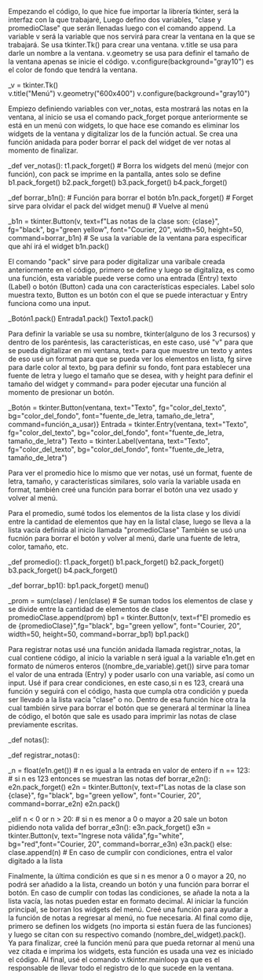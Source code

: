 Empezando el código, lo que hice fue importar la librería tkinter, será la interfaz con la que trabajaré,
Luego defino dos variables, "clase y promedioClase" que serán llenadas luego con el comando append.
La variable v será la variable que nos servirá para crear la ventana en la que se trabajará.
Se usa tkinter.Tk() para crear una ventana.
v.title se usa para darle un nombre a la ventana.
v.geometry se usa para definir el tamaño de la ventana apenas se inicie el código.
v.configure(background="gray10") es el color de fondo que tendrá la ventana.

_v = tkinter.Tk()  
v.title("Menú") 
v.geometry("600x400") 
v.configure(background="gray10")

Empiezo definiendo variables con ver_notas, esta mostrará las notas en la ventana, al inicio se usa el comando pack_forget porque anteriormente se está en un menú con widgets, lo que hace ese comando es eliminar los widgets de la ventana y digitalizar los de la función actual.
Se crea una función anidada para poder borrar el pack del widget de ver notas al momento de finalizar.

_def ver_notas():
    t1.pack_forget()  # Borra los widgets del menú (mejor con función), con pack se imprime en la pantalla, antes solo se define
    b1.pack_forget()
    b2.pack_forget()
    b3.pack_forget()
    b4.pack_forget()

   _def borrar_b1n():  # Función para borrar el botón
        b1n.pack_forget()  # Forget sirve para olvidar el pack del widget
        menu()  # Vuelve al menú

   _b1n = tkinter.Button(v, text=f"Las notas de la clase son: {clase}", fg="black", bg="green yellow",
                         font="Courier, 20", width=50, height=50, command=borrar_b1n)  # Se usa la variable de la ventana para especificar que ahí irá el widget
    b1n.pack()

El comando "pack" sirve para poder digitalizar una varibale creada anteriormente en el código, primero se define y luego se digitaliza, es como una función, esta variable puede verse como una entrada (Entry) texto (Label) o botón (Button) cada una con características especiales.
Label solo muestra texto, Button es un botón con el que se puede interactuar y Entry funciona como una input.

_Botón1.pack()
Entrada1.pack()
Texto1.pack()

Para definir la variable se usa su nombre, tkinter(alguno de los 3 recursos) y dentro de los paréntesis, las características, en este caso, usé "v" para que se pueda digitalizar en mi ventana, text= para que muestre un texto y antes de eso usé un format para que se pueda ver los elementos en lista, fg sirve para darle color al texto, bg para definir su fondo, font para establecer una fuente de letra y luego el tamaño que se desea, with y height para definir el tamaño del widget y command= para poder ejecutar una función al momento de presionar un botón.

_Botón = tkinter.Button(ventana, text="Texto", fg="color_del_texto", bg="color_del_fondo", font="fuente_de_letra, tamaño_de_letra", command=función_a_usar)}
Entrada = tkinter.Entry(ventana, text="Texto", fg="color_del_texto", bg="color_del_fondo", font="fuente_de_letra, tamaño_de_letra")
Texto = tkinter.Label(ventana, text="Texto", fg="color_del_texto", bg="color_del_fondo", font="fuente_de_letra, tamaño_de_letra")


Para ver el promedio hice lo mismo que ver notas, usé un format, fuente de letra, tamaño, y características similares, solo varía la variable usada en format, también creé una función para borrar el botón una vez usado y volver al menú.

Para el promedio, sumé todos los elementos de la lista clase y los dividí entre la cantidad de elementos que hay en la listal clase, luego se lleva a la lista vacía definida al inicio llamada "promedioClase"
También se usó una fucnión para borrar el botón y volver al menú, darle una fuente de letra, color, tamaño, etc.

_def promedio():
    t1.pack_forget()
    b1.pack_forget()
    b2.pack_forget()
    b3.pack_forget()
    b4.pack_forget()

   _def borrar_bp1():
        bp1.pack_forget()
        menu()

   _prom = sum(clase) / len(clase)  # Se suman todos los elementos de clase y se divide entre la cantidad de elementos de clase
   promedioClase.append(prom)
   bp1 = tkinter.Button(v, text=f"El promedio es de {promedioClase}",fg="black", bg="green yellow", font="Courier, 20", width=50, height=50, command=borrar_bp1)
   bp1.pack()

Para registrar notas usé una función anidada llamada registrar_notas, la cual contiene código, al inicio la variable n será igual a la variable e1n.get en formato de números enteros ((nombre_de_variable).get()) sirve para tomar el valor de una entrada (Entry) y poder usarlo con una variable, así como un input.
Usé if para crear condiciones, en este caso,si n es 123, creará una función y seguirá con el código, hasta que cumpla otra condición y pueda ser llevado a la lista vacía "clase" o no.
Dentro de esa función hice otra la cual también sirve para borrar el botón que se generará al terminar la línea de código, el botón que sale es usado para imprimir las notas de clase previamente escritas.

_def notas():

   _def registrar_notas():

   _n = float(e1n.get())  # n es igual a la entrada en valor de entero
       if n == 123:  # si n es 123 entonces se muestran las notas
            def borrar_e2n():
                e2n.pack_forget()
            e2n = tkinter.Button(v, text=f"Las notas de la clase son {clase}", fg="black", bg="green yellow", font="Courier, 20", command=borrar_e2n)
            e2n.pack()

   _elif n < 0 or n > 20:  # si n es menor a 0 o mayor a 20 sale un boton pidiendo nota valida
            def borrar_e3n():
                e3n.pack_forget()
            e3n = tkinter.Button(v, text="Ingrese nota válida",fg="white", bg="red",font="Courier, 20", command=borrar_e3n)
            e3n.pack()
        else:
            clase.append(n)  # En caso de cumplir con condiciones, entra el valor digitado a la lista


Finalmente, la última condición es que si n es menor a 0 o mayor a 20, no podrá ser añadido a la lista, creando un botón y una función para borrar el botón.
En caso de cumplir con todas las condiciones, se añade la nota a la lista vacía, las notas pueden estar en formato decimal.
Al iniciar la función principal, se borran los widgets del menú.
Creé una función para ayudar a la función de notas a regresar al menú, no fue necesaria.
Al final como dije, primero se definen los widgets (no importa si están fuera de las funciones) y luego se citan con su respectivo comando (nombre_del_widget).pack().
Ya para finalizar, creé la función menú para que pueda retornar al menú una vez citada e imprima los widgets, esta función es usada una vez es iniciado el código.
Al final, usé el comando v.tkinter.mainloop ya que es el responsable de llevar todo el registro de lo que sucede en la ventana.
